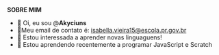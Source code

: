 **SOBRE MIM**
- 👋 Oi, eu sou @**Akyciuns**
- 👀Meu email de contato é: isabella.vieira15@escola.pr.gov.br
- 💞️ Estou interessada a aprender novas linguaguens!
- 🌱 Estou aprendendo recentemente a programar JavaScript e Scratch

<!---
Akyciuns/Akyciuns is a ✨ special ✨ repository because its `README.md` (this file) appears on your GitHub profile.
You can click the Preview link to take a look at your changes.
--->
